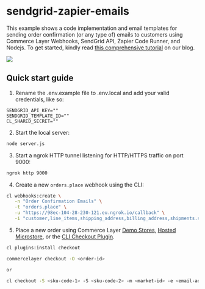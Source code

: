 # sendgrid-zapier-emails

This example shows a code implementation and email templates for sending order confirmation (or any type of) emails to customers using Commerce Layer Webhooks, SendGrid API, Zapier Code Runner, and Nodejs. To get started, kindly read [this comprehensive tutorial](https://commercelayer.io/blog/how-to-send-templated-emails-with-commerce-layer-and-sendgrid) on our blog.

![](https://www.datocms-assets.com/35053/1665661860-order-email-full-demo.png)

## Quick start guide

1. Rename the .env.example file to .env.local and add your valid credentials, like so:

```text
SENDGRID_API_KEY=""
SENDGRID_TEMPLATE_ID=""
CL_SHARED_SECRET=""
```

2. Start the local server:

```bash
node server.js
```

3. Start a ngrok HTTP tunnel listening for HTTP/HTTPS traffic on port 9000:

```bash
ngrok http 9000
```

4. Create a new `orders.place` webhook using the CLI:

```bash
cl webhooks:create \
   -n "Order Confirmation Emails" \
   -t "orders.place" \
   -u "https://98ec-104-28-230-121.eu.ngrok.io/callback" \
   -i "customer,line_items,shipping_address,billing_address,shipments.shipping_method,payment_method,payment_source,market"
```

5. Place a new order using Commerce Layer [Demo Stores](https://github.com/commercelayer/demo-store), [Hosted Microstore](https://github.com/commercelayer/commercelayer-microstore), or the [CLI Checkout Plugin](https://github.com/commercelayer/commercelayer-cli-plugin-checkout).

```bash
cl plugins:install checkout
```

```bash
commercelayer checkout -O <order-id>

or

cl checkout -S <sku-code-1> -S <sku-code-2> -m <market-id> -e <email-address>
```
